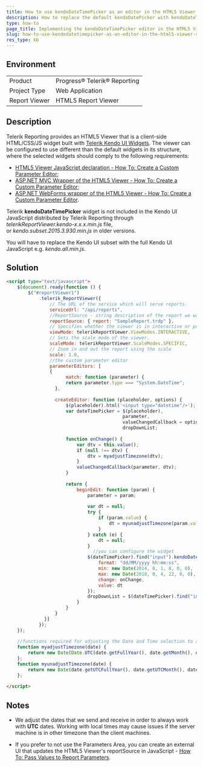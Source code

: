 ```yaml
---
title: How to use kendoDateTimePicker as an editor in the HTML5 Viewer's Parameters Area
description: How to replace the default kendoDatePicker with kendoDateTimePicker widget.
type: how-to
page_title: Implementing the kendoDateTimePicker editor in the HTML5 Viewer's Parameters Area
slug: how-to-use-kendodatetimepicker-as-an-editor-in-the-html5-viewer-s-parameters-area
res_type: kb
---
```


## Environment
<table>
	<tbody>
		<tr>
			<td>Product</td>
			<td>Progress® Telerik® Reporting</td>
		</tr>
        <tr>
			<td>Project Type</td>
			<td>Web Application</td>
		</tr>
        <tr>
			<td>Report Viewer</td>
			<td>HTML5 Report Viewer</td>
		</tr>
	</tbody>
</table>

  
## Description  

Telerik Reporting provides an HTML5 Viewer that is a client-side HTML/CSS/JS widget built with [Telerik Kendo UI Widgets](../html5-report-viewer-widget-requirements). The viewer can be configured to use different than the default widgets in its structure, where the selected widgets should comply to the following requirements: 

- [HTML5 Viewer JavaScript declaration - How To: Create a Custom Parameter Editor](../html5-report-viewer-howto-custom-parameter-editor);
- [ASP.NET MVC Wrapper of the HTML5 Viewer - How To: Create a Custom Parameter Editor](../html5-mvc-report-viewer-customizing-custom-parameters-editor);
- [ASP.NET WebForms wrapper of the HTML5 Viewer - How To: Create a Custom Parameter Editor](../html5-webforms-report-viewer-customizing-custom-parameter-editor).


Telerik **kendoDateTimePicker** widget is not included in the Kendo UI JavaScript distributed by Telerik Reporting through *telerikReportViewer.kendo-x.x.x.min.js* file, or *kendo.subset.2015.3.930.min.js* in older versions. 

You will have to replace the Kendo UI subset with the full Kendo UI JavaScript e.g. *kendo.all.min.js*.  
  
## Solution

```html
<script type="text/javascript">
    $(document).ready(function () {
        $("#reportViewer1")
            .telerik_ReportViewer({
                // The URL of the service which will serve reports.
                serviceUrl: "/api/reports",
                //ReportSource - string description of the report we want from the server
                reportSource: { report: "SampleReport.trdp" },
                // Specifies whether the viewer is in interactive or print preview mode.
                viewMode: telerikReportViewer.ViewModes.INTERACTIVE,
                // Sets the scale mode of the viewer.
                scaleMode: telerikReportViewer.ScaleModes.SPECIFIC,
                // Zoom in and out the report using the scale
                scale: 1.0,
                //the custom parameter editor
                parameterEditors: [
                {
                      match: function (parameter) {
                      return parameter.type === "System.DateTime";
                  },
 
                  createEditor: function (placeholder, options) {
                      $(placeholder).html('<input type="datetime"/>');
                      var dateTimePicker = $(placeholder),
                                           parameter,
                                           valueChangedCallback = options.parameterChanged,
                                           dropDownList;
 
                      function onChange() {
                          var dtv = this.value();
                          if (null !== dtv) {
                              dtv = myadjustTimezone(dtv);
                          }
                          valueChangedCallback(parameter, dtv);
                      }
 
                      return {
                          beginEdit: function (param) {
                              parameter = param;
 
                              var dt = null;
                              try {
                                  if (param.value) {
                                      dt = myunadjustTimezone(param.value);
                                  }
                              } catch (e) {
                                  dt = null;
                              }
                                //you can configure the widget
                              $(dateTimePicker).find("input").kendoDateTimePicker({
                                  format: "dd/MM/yyyy hh:mm:ss",
                                  min: new Date(2014, 0, 1, 8, 0, 0),
                                  max: new Date(2018, 0, 4, 22, 0, 0),
                                  change: onChange,
                                  value: dt
                              });
                              dropDownList = $(dateTimePicker).find("input").data("kendoDateTimePicker");
                          }
                      }
                  }
              }]
            });
    });
 
    //functions required for adjusting the Date and Time selection to avoid sending and receiving dates, which are not in UTC
    function myadjustTimezone(date) {
        return new Date(Date.UTC(date.getFullYear(), date.getMonth(), date.getDate(), date.getHours(), date.getMinutes(), date.getSeconds(), date.getMilliseconds()));
    };
    function myunadjustTimezone(date) {
        return new Date(date.getUTCFullYear(), date.getUTCMonth(), date.getUTCDate(), date.getUTCHours(), date.getUTCMinutes(), date.getUTCSeconds(), date.getUTCMilliseconds());
    };
 
</script>
```
## Notes

- We adjust the dates that we send and receive in order to always work with **UTC** dates. Working with local times may cause issues if the server machine is in other timezone than the client machines.  
  
- If you prefer to not use the Parameters Area, you can create an external UI that updates the HTML5 Viewer's reportSource in JavaScript - [How To: Pass Values to Report Parameters](../html5-report-viewer-howto-custom-parameters).

